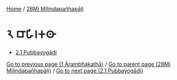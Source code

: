 
[Home](/) / [28Mi Milindapañhapāḷi](/tipitaka/28Mi.md)

# 𑁨 𑀩𑀸𑀳𑀺𑀭𑀓𑀣𑀸

* [2.1 Pubbayogādi](/tipitaka/28Mi/2/2.1.md)

[Go to previous page (1 Ārambhakathā)](/tipitaka/28Mi/1.md) / [Go to parent page (28Mi Milindapañhapāḷi)](/tipitaka/28Mi/0.md) / [Go to next page (2.1 Pubbayogādi)](/tipitaka/28Mi/2/2.1.md)


